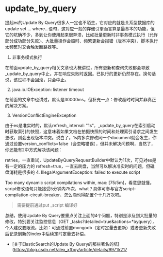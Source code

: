 
# update_by_query

提起es的Update By Query很多人一定也不陌生，它对应的就是关系型数据库的update set ... where...语句，这对应一般的存储引擎而言算是最基本的功能，但它的坑确不少，多到让你使用起来很奔溃，比如批量更新时非事务模式执行（允许部分成功部分失败）、大批量操作会超时、频繁更新会报错（版本冲突）、脚本执行太频繁时又会触发断路器等。


1. 非事务模式执行

在前面update_by_query相关文章也大概讲过，所有更新和查询失败都会导致_update_by_query中止，并在响应失败时返回。已执行的更新仍然存在。换句话说，该过程不会回滚，只会中止。

2. java.io.IOException: listener timeout

在前面的文章中也讲过，默认是30000ms，但补充一点：修改超时时间并非真正的解决方案。

3. VersionConflictEngineException

由于es是准实时的，默认refresh_interval: "1s"，_update_by_query在索引启动时获取索引的快照，这意味着如果文档在拍摄快照的时间和处理索引请求之间发生更改，则会出现版本冲突。说白了，1s内多次修改同一个document就会发生，你通过设置version_conflicts=false（会忽略错误），但并未解决问题啊，当然了，你还能有2中方式解决该问题：

retries，一直重试，UpdateByQueryRequestBuilder中默认为11次，可见对es是有一定的压力的
refresh=true，一直去刷盘，当然可以解决准实时的问题，但磁盘消耗是很多的
4. IllegalArgumentException: failed to execute script

Too many dynamic script compilations within, max: [75/5m]，看意思就懂，script修改语句只能接受5分钟内75次，what？具体可参与官方script-compilation-circuit-breaker，怎么滴也得配置个十几万次吧。
> 需要提前通过put _script 编译好

总结，使用Update By Query要重点关注上面的4个问题，特别是涉及到大批量的修改，特别要关注监控信息（GET _tasks?detailed=true&actions=*byquery），个人建议要限流，比如：可通过前置mongodb（定时定量去更新）或者更新失败后记录到新的index中后续定时定量去补偿。

- [关于ElasticSearch的Update By Query的那些著名的坑](https://blog.csdn.net/alex_xfboy/article/details/99715217
